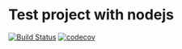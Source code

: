 # Test project with nodejs

[![Build Status](https://travis-ci.org/demorite/canttestthis.svg?branch=master)](https://travis-ci.org/demorite/canttestthis)
[![codecov](https://codecov.io/gh/demorite/canttestthis/branch/master/graph/badge.svg)](https://codecov.io/gh/demorite/canttestthis)

